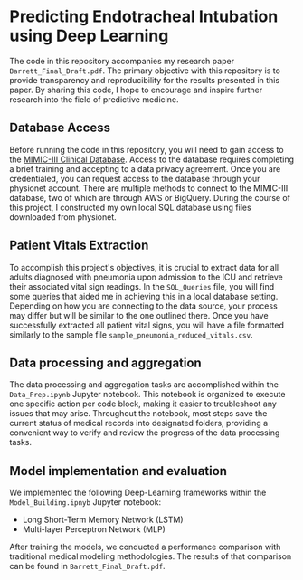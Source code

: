 # Predicting Endotracheal Intubation using Deep Learning

The code in this repository accompanies my research paper `Barrett_Final_Draft.pdf`. The primary objective with this repository is to provide transparency and reproducibility for the results presented in this paper. By sharing this code, I hope to encourage and inspire further research into the field of predictive medicine. 

## Database Access

Before running the code in this repository, you will need to gain access to the [MIMIC-III Clinical Database](https://physionet.org/content/mimiciii/1.4/). Access to the database requires completing a brief training and accepting to a data privacy agreement. Once you are credentialed, you can request access to the database through your physionet account. There are multiple methods to connect to the MIMIC-III database, two of which are through AWS or BigQuery. During the course of this project, I constructed my own local SQL database using files downloaded from physionet. 

## Patient Vitals Extraction

To accomplish this project's objectives, it is crucial to extract data for all adults diagnosed with pneumonia upon admission to the ICU and retrieve their associated vital sign readings. In the `SQL_Queries` file, you will find some queries that aided me in achieving this in a local database setting. Depending on how you are connecting to the data source, your process may differ but will be similar to the one outlined there. Once you have successfully extracted all patient vital signs, you will have a file formatted similarly to the sample file `sample_pneumonia_reduced_vitals.csv`.

## Data processing and aggregation
The data processing and aggregation tasks are accomplished within the `Data_Prep.ipynb` Jupyter notebook. This notebook is organized to execute one specific action per code block, making it easier to troubleshoot any issues that may arise. Throughout the notebook, most steps save the current status of medical records into designated folders, providing a convenient way to verify and review the progress of the data processing tasks.

## Model implementation and evaluation

We implemented the following Deep-Learning frameworks within the `Model_Building.ipnyb` Jupyter notebook:
- Long Short-Term Memory Network (LSTM)
- Multi-layer Perceptron Network (MLP)

After training the models, we conducted a performance comparison with traditional medical modeling methodologies. The results of that comparison can be found in `Barrett_Final_Draft.pdf`. 

